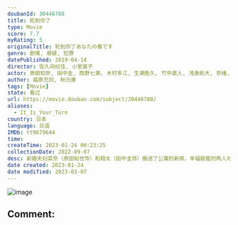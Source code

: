 ```yaml
---
doubanId: 30446788
title: 轮到你了
type: Movie
score: 7.7
myRating: 5
originalTitle: 轮到你了あなたの番です
genre: 剧情, 悬疑, 犯罪
datePublished: 2019-04-14
director: 佐久间纪佳, 小室直子
actor: 原田知世, 田中圭, 西野七濑, 木村多江, 生濑胜久, 竹中直人, 浅香航大, 奈绪, 山田真步, 三仓佳奈, 大友花恋, 峰村理惠, 大方斐纱子, 德井优, 金泽美穗, 坪仓由幸, 中尾畅树, 小池亮介, 井阪郁巳, 荒木飞羽, 袴田吉彦, 片桐仁, 真飞圣, 和田聪宏, 野间口彻, 林泰文, 片冈礼子, 皆川猿时, 田中要次, 长野里美, 阪田雅信, 安藤政信, 田中哲司, 田村海优, 大野琉功, 田中玲, 笕美和子, 横滨流星, 前原滉, 永岡卓也, 儿玉赖信, 阿部久令亚, 大澄贤也, 水石亚飞梦, 森冈丰, 中上五月, 田口宽子, 太田美惠, 大内田悠平
author: 福原充则, 秋元康
tags: [Movie]
state: 看过
url: https://movie.douban.com/subject/30446788/
aliases:
  - It_Is_Your_Turn
country: 日本
language: 日语
IMDb: tt9679644
time: 
createTime: 2023-01-24 00:23:25
collectionDate: 2022-09-07
desc: 新婚夫妇菜奈（原田知世饰）和翔太（田中圭饰）搬进了公寓的新房，幸福甜蜜的两人对新生活充满期待。搬家当天公寓要开居民会，菜奈猜拳输给了翔太，便独自前去参加。除会长早苗（木村多江饰）、管理人床岛（竹中直...
date created: 2023-01-24
date modified: 2023-03-07
---
```


![image](p2553707144.jpg)

Comment:
---
